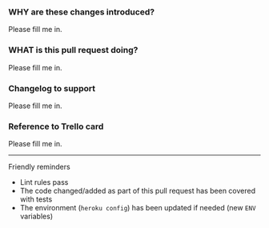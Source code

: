 ### WHY are these changes introduced?

Please fill me in.

### WHAT is this pull request doing?

Please fill me in.

### Changelog to support

Please fill me in.

### Reference to Trello card

Please fill me in.

---

Friendly reminders

- Lint rules pass
- The code changed/added as part of this pull request has been covered with tests
- The environment (`heroku config`) has been updated if needed (new `ENV` variables)
